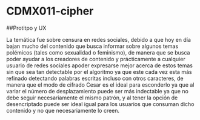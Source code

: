 # CDMX011-cipher

##Protitpo y UX

La temática fue sobre censura en redes sociales, debido a que hoy en día bajan mucho del contenido que busca informar sobre algunos temas polémicos (tales como sexualidad o feminismo), de manera que se busca poder ayudar a los creadores de contenido y prácticamente a cualquier usuario de redes sociales apoder expresarse mejor acerca de estos temas sin que sea tan detectable por el algoritmo ya que este cada vez esta más refinado detectando palabras escritas incluso con otros caracteres, de manera que el modo de cifrado Cesar es el ideal para esconderlo ya que al variar el número de desplazamiento puede ser más indectable ya que no debe seguir necesariamente el mismo patrón, y al tener la opción de desencriptado puede ser ideal igual para los usuarios que consuman dicho contenido y no que necesariamente lo creen.
